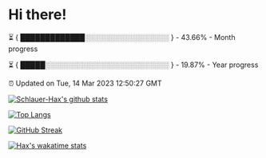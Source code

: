 # Hi there!

⏳ { █████████████░░░░░░░░░░░░░░░░░ } - 43.66% - Month progress

⏳ { █████░░░░░░░░░░░░░░░░░░░░░░░░░ } - 19.87% - Year progress

⏰ Updated on Tue, 14 Mar 2023 12:50:27 GMT


[![Schlauer-Hax's github stats](https://github-readme-stats.vercel.app/api?username=Schlauer-Hax&show_icons=true&theme=dark&count_private=true)](https://github.com/Schlauer-Hax)


[![Top Langs](https://github-readme-stats.vercel.app/api/top-langs/?username=Schlauer-Hax&layout=compact&theme=dark)](https://github.com/Schlauer-Hax?tab=repositories)

[![GitHub Streak](https://streak-stats.demolab.com?user=Schlauer-Hax&theme=dark)](https://git.io/streak-stats)

[![Hax's wakatime stats](https://github-readme-stats.vercel.app/api/wakatime?username=Hax&theme=dark)](https://wakatime.com/@Hax)

